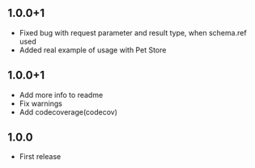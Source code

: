 ## 1.0.0+1

* Fixed bug with request parameter and result type, when schema.ref used
* Added real example of usage with Pet Store

## 1.0.0+1

* Add more info to readme
* Fix warnings
* Add codecoverage(codecov)

## 1.0.0

* First release